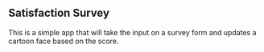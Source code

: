 ## Satisfaction Survey
This is a simple app that will take the input on a survey form and updates a cartoon face based on the score. 
